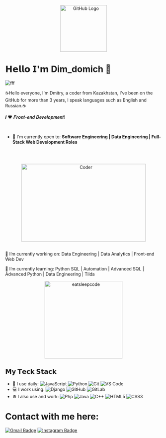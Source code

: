 <div align="center">
<img src="https://github.com/raghavk16/raghavk16/blob/master/octo.gif?raw=true" alt="GitHub Logo" width="150" height="150" />
</div>

#  𝗛𝗲𝗹𝗹𝗼 𝗜'𝗺 Dim_domich 🌵
![fff](https://cdn.dribbble.com/users/219482/screenshots/14676444/media/28fa0b64b0454de0d0664e364e4f95fc.gif)

☕️Hello everyone, I'm Dmitry, a coder from Kazakhstan, I've been on the GitHub for more than 3 years, I speak languages ​​such as English and Russian.☕️


𝑰 ❤️ 𝑭𝒓𝒐𝒏𝒕-𝒆𝒏𝒅 𝑫𝒆𝒗𝒆𝒍𝒐𝒑𝒎𝒆𝒏𝒕!


<br/>

- 🙌 I'm currently open to: **Software Engineering | Data Engineering | Full-Stack Web Development Roles**

<br/><br/>

<div align="center">
<img src="https://github.com/raghavk16/raghavk16/blob/master/coderman.gif?raw=true" alt="Coder" width="400" height="250" />
</div>
<br/>

🔭 I’m currently working on: Data Engineering | Data Analytics | Front-end Web Dev

🌱 I’m currently learning: Python SQL | Automation | Advanced SQL | Advanced Python | Data Engineering | Tilda


<div align="center">
<img src="https://raw.githubusercontent.com/raghavk16/raghavk16/master/giphy.webp" alt="eatsleepcode" width="250" height="250" />
</div>


## 𝗠𝘆 𝗧𝗲𝗰𝗸 𝗦𝘁𝗮𝗰𝗸

- 🚀 I use daily:
![JavaScript](https://img.shields.io/badge/-JavaScript-%23F7DF1C?style=flat-square&logo=javascript&logoColor=000000&labelColor=%23F7DF1C&color=%23FFCE5A)
  ![Python](https://img.shields.io/badge/-Python-8fcfd1?style=plastic&logo=Python)
  ![Git](https://img.shields.io/badge/-Git-black?style=plastic&logo=git)
  ![VS Code](https://img.shields.io/badge/-VSCode-%23007ACC?style=flat-square&logo=visual-studio-code)
- 💻 I work using:
  ![Django](https://img.shields.io/badge/-Django-092E20?style=plastic&logo=Django)
  ![GitHub](https://img.shields.io/badge/-GitHub-181717?style=plastic&logo=github)
  ![GitLab](https://img.shields.io/badge/-GitLab-FCA121?style=plastic&logo=gitlab)
- ⚙️ I also use and work: ![Php](https://img.shields.io/badge/-php-394989?style=plastic&logo=php) ![Java](https://img.shields.io/badge/-java-3f4441?style=plastic&logo=java) ![C++](https://img.shields.io/badge/-C++-00599C?style=plastic&logo=c)
  ![HTML5](https://img.shields.io/badge/-HTML5-E34F26?style=plastic&logo=html5&logoColor=white)
  ![CSS3](https://img.shields.io/badge/-CSS3-1572B6?style=plastic&logo=css3)

# Contact with me here:
[![Gmail Badge](https://img.shields.io/badge/-dmitri83ch@gmail.com-c14438?style=plastic&logo=Gmail&logoColor=white&link=mailto:dmitri83ch@gmail.com)](mailto:dmitri83ch@gmail.com)
[![Instagram Badge](https://img.shields.io/badge/-dim_domich-purple?style=plastic&logo=instagram&logoColor=white&link=https://www.instagram.com/dim_domich/?next=%2F)](https://www.instagram.com/dim_domich/?next=%2F)
